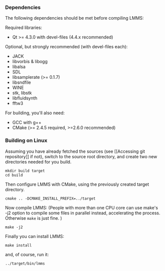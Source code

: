 ### Dependencies

The following dependencies should be met before compiling LMMS:

Required libraries:

* Qt >= 4.3.0 with devel-files (4.4.x recommended)

Optional, but strongly recommended (with devel-files each):
* JACK
* libvorbis & libogg
* libalsa
* SDL
* libsamplerate (>= 0.1.7)
* libsndfile
* WINE
* stk, libstk
* libfluidsynth
* fftw3

For building, you'll also need:
* GCC with g++
* CMake (>= 2.4.5 required, >=2.6.0 recommended)

### Building on Linux

Assuming you have already fetched the sources (see [[Accessing git repository]] if not), switch to the source root directory, and create two new directories needed for you build.

	mkdir build target
	cd build

Then configure LMMS with CMake, using the previously created target directory.

	cmake .. -DCMAKE_INSTALL_PREFIX=../target

Now compile LMMS: (People with more than one CPU core can use make's -j2 option to compile some files in parallel instead, accelerating the process. Otherwise `make` is just fine. )

	make -j2

Finally you can install LMMS:

	make install

and, of course, run it:

	../target/bin/lmms
